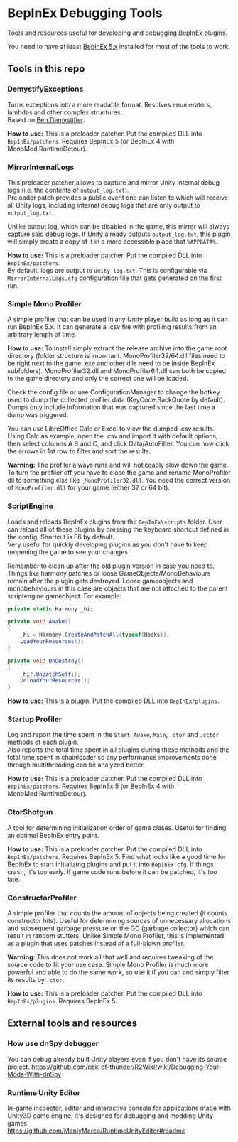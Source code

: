 # BepInEx Debugging Tools
Tools and resources useful for developing and debugging BepInEx plugins.

You need to have at least [BepInEx 5,x](https://github.com/BepInEx/BepInEx) installed for most of the tools to work.

## Tools in this repo

### DemystifyExceptions
Turns exceptions into a more readable format. Resolves enumerators, lambdas and other complex structures.  
Based on [Ben.Demystifier](https://github.com/benaadams/Ben.Demystifier).

**How to use:** This is a preloader patcher. Put the compiled DLL into `BepInEx/patchers`. Requires BepInEx 5 (or BepInEx 4 with MonoMod.RuntimeDetour).

### MirrorInternalLogs

This preloader patcher allows to capture and mirror Unity internal debug logs (i.e. the contents of `output_log.txt`).  
Preloader patch provides a public event one can listen to which will receive all Unity logs, including internal debug logs that are only output to `output_log.txt`.

Unlike output log, which can be disabled in the game, this mirror will always capture said debug logs. If Unity already outputs `output_log.txt`, 
this plugin will simply create a copy of it in a more accessible place that `%APPDATA%`.

**How to use:** This is a preloader patcher. Put the compiled DLL into `BepInEx/patchers`.  
By default, logs are output to `unity_log.txt`. This is configurable via `MirrorInternalLogs.cfg` configuration file that gets generated on the first run.

### Simple Mono Profiler
A simple profiler that can be used in any Unity player build as long as it can run BepInEx 5.x. It can generate a .csv file with profiling results from an arbitrary length of time.

**How to use:** To install simply extract the release archive into the game root directory (folder structure is important. MonoProfiler32/64.dll files need to be right next to the game .exe and other dlls need to be inside BepInEx subfolders). MonoProfiler32.dll and MonoProfiler64.dll can both be copied to the game directory and only the correct one will be loaded.

Check the config file or use ConfigurationManager to change the hotkey used to dump the collected profiler data (KeyCode.BackQuote by default). Dumps only include information that was captured since the last time a dump was triggered.

You can use LibreOffice Calc or Excel to view the dumped .csv results. Using Calc as example, open the .csv and import it with default options, then select columns A B and C, and click Data/AutoFilter. You can now click the arrows in 1st row to filter and sort the results.

**Warning:** The profiler always runs and will noticeably slow down the game. To turn the profiler off you have to close the game and rename MonoProfiler dll to something else like `_MonoProfiler32.dll`. You need the correct version of `MonoProfiler.dll` for your game (either 32 or 64 bit).

### ScriptEngine
Loads and reloads BepInEx plugins from the `BepInEx\scripts` folder. User can reload all of these plugins by pressing the keyboard shortcut defined in the config. Shortcut is F6 by default.  
Very useful for quickly developing plugins as you don't have to keep reopening the game to see your changes.

Remember to clean up after the old plugin version in case you need to. Things like harmony patches or loose GameObjects/MonoBehaviours remain after the plugin gets destroyed. Loose gameobjects and monobehaviours in this case are objects that are not attached to the parent scriptengine gameobject. For example:

```cs
private static Harmony _hi;

private void Awake()
{
    _hi = Harmony.CreateAndPatchAll(typeof(Hooks));
    LoadYourResources();
}

private void OnDestroy()
{
    _hi?.UnpatchSelf();
    UnloadYourResources();
}
```

**How to use:** This is a plugin. Put the compiled DLL into `BepInEx/plugins`.

### Startup Profiler
Log and report the time spent in the `Start`, `Awake`, `Main`, `.ctor` and `.cctor` methods of each plugin.  
Also reports the total time spent in all plugins during these methods and the total time spent in chainloader so any performance improvements done through multithreading can be analyzed better.

**How to use:** This is a preloader patcher. Put the compiled DLL into `BepInEx/patchers`. Requires BepInEx 5 (or BepInEx 4 with MonoMod.RuntimeDetour).

### CtorShotgun
A tool for determining initialization order of game clases. Useful for finding an optimal BepInEx entry point. 

**How to use:** This is a preloader patcher. Put the compiled DLL into `BepInEx/patchers`. Requires BepInEx 5. Find what looks like a good time for BepInEx to start initializing plugins and put it into `BepInEx.cfg`. If things crash, it's too early. If game code runs before it can be patched, it's too late.

### ConstructorProfiler
A simple profiler that counts the amount of objects being created (it counts constructor hits). Useful for determining sources of unnecessary allocations and subsequent garbage pressure on the GC (garbage collector) which can result in random stutters. Unlike Simple Mono Profiler, this is implemented as a plugin that uses patches instead of a full-blown profiler.

**Warning:** This does not work all that well and requires tweaking of the source code to fit your use case. Simple Mono Profiler is much more powerful and able to do the same work, so use it if you can and simply filter its results by `.ctor`.

**How to use:** This is a preloader patcher. Put the compiled DLL into `BepInEx/plugins`. Requires BepInEx 5.

## External tools and resources

### How use dnSpy debugger
You can debug already built Unity players even if you don't have its source project.
https://github.com/risk-of-thunder/R2Wiki/wiki/Debugging-Your-Mods-With-dnSpy

### Runtime Unity Editor
In-game inspector, editor and interactive console for applications made with Unity3D game engine. It's designed for debugging and modding Unity games.  
https://github.com/ManlyMarco/RuntimeUnityEditor#readme
